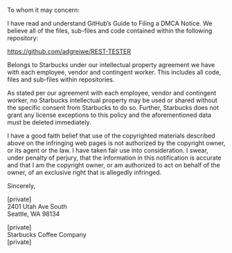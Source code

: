 To whom it may concern:

I have read and understand GitHub’s Guide to Filing a DMCA Notice. We believe all of the files, sub-files and code contained within the following repository:

https://github.com/adgreiwe/REST-TESTER

Belongs to Starbucks under our intellectual property agreement we have with each employee, vendor and contingent worker. This includes all code, files and sub-files within repositories.

As stated per our agreement with each employee, vendor and contingent worker, no Starbucks intellectual property may be used or shared without the specific consent from Starbucks to do so. Further, Starbucks does not grant any license exceptions to this policy and the aforementioned data must be deleted immediately.

I have a good faith belief that use of the copyrighted materials described above on the infringing web pages is not authorized by the copyright owner, or its agent or the law. I have taken fair use into consideration. I swear, under penalty of perjury, that the information in this notification is accurate and that I am the copyright owner, or am authorized to act on behalf of the owner, of an exclusive right that is allegedly infringed.

Sincerely,

[private]  
2401 Utah Ave South  
Seattle, WA 98134

[private]  
Starbucks Coffee Company  
[private]
